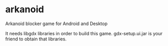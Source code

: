 arkanoid
========

Arkanoid blocker game for Android and Desktop

It needs libgdx libraries in order to build this game.
gdx-setup.ui.jar is your friend to obtain that libraries.

